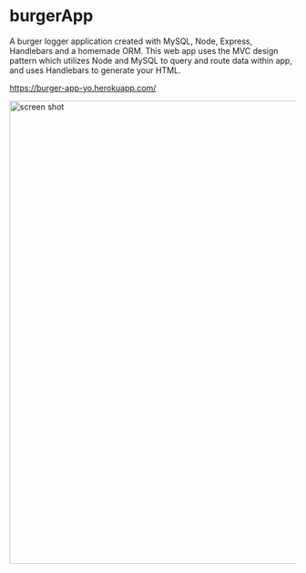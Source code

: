 # burgerApp
A burger logger application created with MySQL, Node, Express, Handlebars and a homemade ORM. This web app uses the MVC design pattern which utilizes Node and MySQL to query and route data within app, and uses Handlebars to generate your HTML.

https://burger-app-yo.herokuapp.com/

<img width="812" alt="screen shot" src="https://www.yahoo.com">


